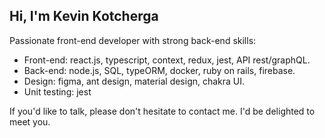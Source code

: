 ## Hi, I'm Kevin Kotcherga 

Passionate front-end developer with strong back-end skills: 

- Front-end: react.js, typescript, context, redux, jest, API rest/graphQL.
- Back-end: node.js, SQL, typeORM, docker, ruby on rails, firebase.
- Design: figma, ant design, material design, chakra UI.
- Unit testing: jest

If you'd like to talk, please don't hesitate to contact me. I'd be delighted to meet you.
